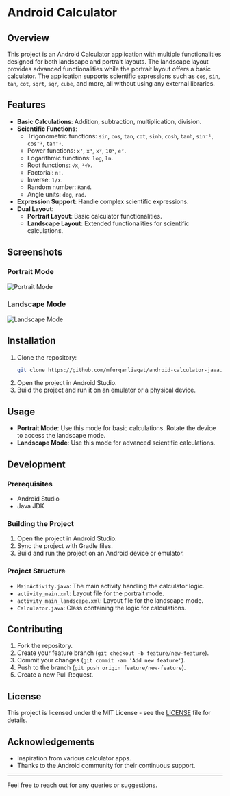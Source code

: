 # Android Calculator

## Overview

This project is an Android Calculator application with multiple functionalities designed for both landscape and portrait layouts. The landscape layout provides advanced functionalities while the portrait layout offers a basic calculator. The application supports scientific expressions such as `cos`, `sin`, `tan`, `cot`, `sqrt`, `sqr`, `cube`, and more, all without using any external libraries.

## Features

- **Basic Calculations**: Addition, subtraction, multiplication, division.
- **Scientific Functions**:
  - Trigonometric functions: `sin`, `cos`, `tan`, `cot`, `sinh`, `cosh`, `tanh`, `sin⁻¹`, `cos⁻¹`, `tan⁻¹`.
  - Power functions: `x²`, `x³`, `xʸ`, `10ˣ`, `eˣ`.
  - Logarithmic functions: `log`, `ln`.
  - Root functions: `√x`, `³√x`.
  - Factorial: `n!`.
  - Inverse: `1/x`.
  - Random number: `Rand`.
  - Angle units: `deg`, `rad`.
- **Expression Support**: Handle complex scientific expressions.
- **Dual Layout**:
  - **Portrait Layout**: Basic calculator functionalities.
  - **Landscape Layout**: Extended functionalities for scientific calculations.

## Screenshots

### Portrait Mode

![Portrait Mode](path_to_portrait_screenshot)

### Landscape Mode

![Landscape Mode](path_to_landscape_screenshot)

## Installation

1. Clone the repository:
   ```bash
   git clone https://github.com/mfurqanliaqat/android-calculator-java.git
   ```
2. Open the project in Android Studio.
3. Build the project and run it on an emulator or a physical device.

## Usage

- **Portrait Mode**: Use this mode for basic calculations. Rotate the device to access the landscape mode.
- **Landscape Mode**: Use this mode for advanced scientific calculations.

## Development

### Prerequisites

- Android Studio
- Java JDK

### Building the Project

1. Open the project in Android Studio.
2. Sync the project with Gradle files.
3. Build and run the project on an Android device or emulator.

### Project Structure

- `MainActivity.java`: The main activity handling the calculator logic.
- `activity_main.xml`: Layout file for the portrait mode.
- `activity_main_landscape.xml`: Layout file for the landscape mode.
- `Calculator.java`: Class containing the logic for calculations.

## Contributing

1. Fork the repository.
2. Create your feature branch (`git checkout -b feature/new-feature`).
3. Commit your changes (`git commit -am 'Add new feature'`).
4. Push to the branch (`git push origin feature/new-feature`).
5. Create a new Pull Request.

## License

This project is licensed under the MIT License - see the [LICENSE](LICENSE) file for details.

## Acknowledgements

- Inspiration from various calculator apps.
- Thanks to the Android community for their continuous support.

---

Feel free to reach out for any queries or suggestions.
